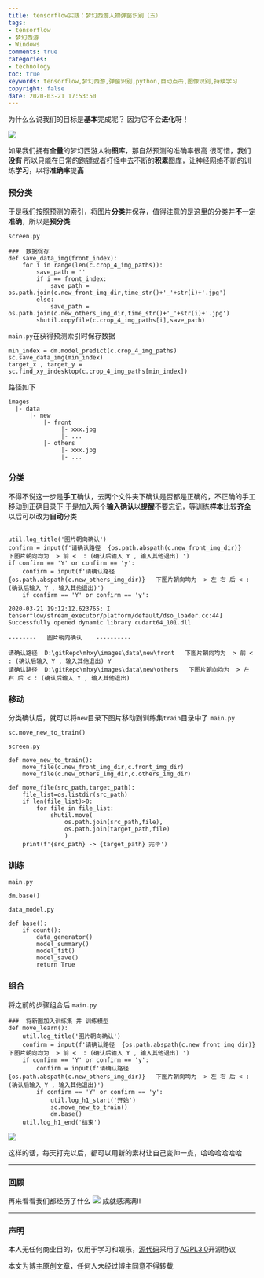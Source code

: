 ```yaml
---
title: tensorflow实践：梦幻西游人物弹窗识别（五）
tags: 
- tensorflow
- 梦幻西游
- Windows
comments: true
categories: 
- technology
toc: true
keywords: tensorflow,梦幻西游,弹窗识别,python,自动点击,图像识别,持续学习
copyright: false
date: 2020-03-21 17:53:50
---
```



为什么么说我们的目标是**基本**完成呢？
因为它不会**进化**呀！


![](http://images.di1shuai.com/FltgSUT4XbTNajlHvvq4FRgtNHad)

如果我们拥有**全量**的梦幻西游人物**图库**，那自然预测的准确率很高
很可惜，我们**没有**
所以只能在日常的跑镖或者打怪中去不断的**积累**图库，让神经网络不断的训练**学习**，以将**准确率**提**高**

### 预分类
于是我们按照预测的索引，将图片**分类**并保存，值得注意的是这里的分类并**不**一定**准确**，所以是**预分类**

`screen.py`
```
###  数据保存
def save_data_img(front_index):
    for i in range(len(c.crop_4_img_paths)):
        save_path = ''
        if i == front_index:
            save_path = os.path.join(c.new_front_img_dir,time_str()+'_'+str(i)+'.jpg')
        else:
            save_path = os.path.join(c.new_others_img_dir,time_str()+'_'+str(i)+'.jpg')
        shutil.copyfile(c.crop_4_img_paths[i],save_path)
```
`main.py`在获得预测索引时保存数据
```
min_index = dm.model_predict(c.crop_4_img_paths)
sc.save_data_img(min_index)
target_x , target_y = sc.find_xy_indesktop(c.crop_4_img_paths[min_index])
```
路径如下
```
images
  |- data
      |- new
          |- front
               |- xxx.jpg
               |- ...
          |- others  
               |- xxx.jpg
               |- ... 
```

### 分类
不得不说这一步是**手工**确认，去两个文件夹下确认是否都是正确的，不正确的手工移动到正确目录下
于是加入两个**输入确认**以**提醒**不要忘记，等训练**样本**比较**齐全**以后可以改为**自动**分类
```

util.log_title('图片朝向确认')
confirm = input(f'请确认路径  {os.path.abspath(c.new_front_img_dir)}   下图片朝向均为  > 前 <  : (确认后输入 Y , 输入其他退出) ')
if confirm == 'Y' or confirm == 'y':
    confirm = input(f'请确认路径  {os.path.abspath(c.new_others_img_dir)}   下图片朝向均为  > 左 右 后 < : (确认后输入 Y , 输入其他退出)')
    if confirm == 'Y' or confirm == 'y':
```
```
2020-03-21 19:12:12.623765: I tensorflow/stream_executor/platform/default/dso_loader.cc:44] Successfully opened dynamic library cudart64_101.dll

--------   图片朝向确认    ----------

请确认路径  D:\gitRepo\mhxy\images\data\new\front   下图片朝向均为  > 前 <  : (确认后输入 Y , 输入其他退出) Y
请确认路径  D:\gitRepo\mhxy\images\data\new\others   下图片朝向均为  > 左 右 后 < : (确认后输入 Y , 输入其他退出)
```

### 移动
分类确认后，就可以将`new`目录下图片移动到训练集`train`目录中了
`main.py`
```
sc.move_new_to_train()
```

`screen.py`
```
def move_new_to_train():
    move_file(c.new_front_img_dir,c.front_img_dir)
    move_file(c.new_others_img_dir,c.others_img_dir)

def move_file(src_path,target_path):
    file_list=os.listdir(src_path)
    if len(file_list)>0:
        for file in file_list:
            shutil.move(
                os.path.join(src_path,file),
                os.path.join(target_path,file)
                )   
    print(f'{src_path} -> {target_path} 完毕')
```

### 训练

`main.py`
```
dm.base()
```
`data_model.py`
```
def base():
    if count():
        data_generator()
        model_summary()
        model_fit()
        model_save()
        return True
```

### 组合
将之前的步骤组合后
`main.py`
```
###  将新图加入训练集 并 训练模型
def move_learn():
    util.log_title('图片朝向确认')
    confirm = input(f'请确认路径  {os.path.abspath(c.new_front_img_dir)}   下图片朝向均为  > 前 <  : (确认后输入 Y , 输入其他退出) ')
    if confirm == 'Y' or confirm == 'y':
        confirm = input(f'请确认路径  {os.path.abspath(c.new_others_img_dir)}   下图片朝向均为  > 左 右 后 < : (确认后输入 Y , 输入其他退出)')
        if confirm == 'Y' or confirm == 'y':
            util.log_h1_start('开始')
            sc.move_new_to_train()
            dm.base()               
    util.log_h1_end('结束')
```

![](http://images.di1shuai.com/FncBRUv0JAJOZVvE2Bpbk79arRRU)

这样的话，每天打完以后，都可以用新的素材让自己变帅一点，哈哈哈哈哈哈

---

### 回顾

再来看看我们都经历了什么
![](http://images.di1shuai.com/FuOdQlJmiTzQMbbtZ4vXOraJL6Fp)
成就感满满!!

---

### 声明

本人无任何商业目的，仅用于学习和娱乐，[源代码](https://github.com/BestBurning/mhxy)采用了[AGPL3.0](https://opensource.org/licenses/AGPL-3.0)开源协议

本文为博主原创文章，任何人未经过博主同意不得转载
